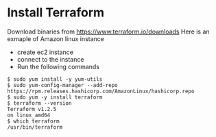 # Install Terraform

Download binaries from https://www.terraform.io/downloads
Here is an exmaple of Amazon linux instance

- create ec2 instance
- connect to the instance
- Run the following commands 

```console
$ sudo yum install -y yum-utils
$ sudo yum-config-manager --add-repo https://rpm.releases.hashicorp.com/AmazonLinux/hashicorp.repo
$ sudo yum -y install terraform
$ terraform --version
Terraform v1.2.5
on linux_amd64
$ which terraform
/usr/bin/terraform
```